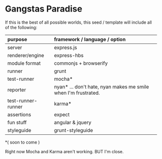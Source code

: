 Gangstas Paradise
==============

If this is the best of all possible worlds, this seed / template will include all of the following:


| purpose | framework / language / option |
|  :-------------------------  |  :---------------------------------  |
| server        |  express.js |
| renderer/engine |  express-hbs |
| module format | commonjs + browserify |
| runner | grunt |
| test-runner | mocha* |
| reporter | nyan* ...  don't hate, nyan makes me smile when I'm frustrated. |
| test-runner-runner | karma* |
| assertions | expect |
| fun stuff | angular & jquery |
| styleguide | grunt-styleguide |


*( soon to come )


Right now Mocha and Karma aren't working. BUT I'm close.
